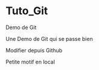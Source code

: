 # Tuto_Git
Demo de Git

Une Demo de Git qui se passe bien

Modifier depuis Github

Petite motif en local

